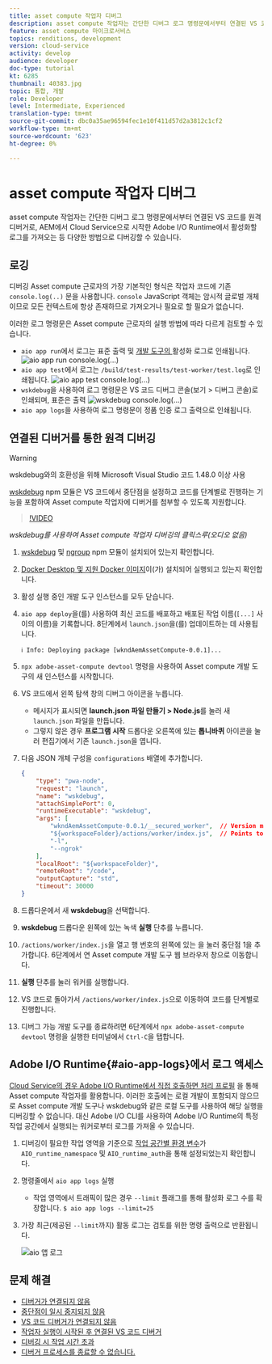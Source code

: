 ```yaml
---
title: asset compute 작업자 디버그
description: asset compute 작업자는 간단한 디버그 로그 명령문에서부터 연결된 VS 코드를 원격 디버거로, AEM에서 Cloud Service으로 시작한 Adobe I/O Runtime에서 활성화할 로그를 가져오는 등 다양한 방법으로 디버깅할 수 있습니다.
feature: asset compute 마이크로서비스
topics: renditions, development
version: cloud-service
activity: develop
audience: developer
doc-type: tutorial
kt: 6285
thumbnail: 40383.jpg
topic: 통합, 개발
role: Developer
level: Intermediate, Experienced
translation-type: tm+mt
source-git-commit: dbc0a35ae96594fec1e10f411d57d2a3812c1cf2
workflow-type: tm+mt
source-wordcount: '623'
ht-degree: 0%

---
```



# asset compute 작업자 디버그

asset compute 작업자는 간단한 디버그 로그 명령문에서부터 연결된 VS 코드를 원격 디버거로, AEM에서 Cloud Service으로 시작한 Adobe I/O Runtime에서 활성화할 로그를 가져오는 등 다양한 방법으로 디버깅할 수 있습니다.

## 로깅

디버깅 Asset compute 근로자의 가장 기본적인 형식은 작업자 코드에 기존 `console.log(..)` 문을 사용합니다. `console` JavaScript 객체는 암시적 글로벌 개체이므로 모든 컨텍스트에 항상 존재하므로 가져오거나 필요로 할 필요가 없습니다.

이러한 로그 명령문은 Asset compute 근로자의 실행 방법에 따라 다르게 검토할 수 있습니다.

+ `aio app run`에서 로그는 표준 출력 및 [개발 도구의 ](../develop/development-tool.md) 활성화 로그로 인쇄됩니다.
   ![aio app run console.log(...)](./assets/debug/console-log__aio-app-run.png)
+ `aio app test`에서 로그는 `/build/test-results/test-worker/test.log`로 인쇄됩니다.
   ![aio app test console.log(...)](./assets/debug/console-log__aio-app-test.png)
+ `wskdebug`을 사용하여 로그 명령문은 VS 코드 디버그 콘솔(보기 > 디버그 콘솔)로 인쇄되며, 표준은 출력
   ![wskdebug console.log(...)](./assets/debug/console-log__wskdebug.png)
+ `aio app logs`을 사용하여 로그 명령문이 정품 인증 로그 출력으로 인쇄됩니다.

## 연결된 디버거를 통한 원격 디버깅

>[!WARNING]
>
>wskdebug와의 호환성을 위해 Microsoft Visual Studio 코드 1.48.0 이상 사용

[wskdebug](https://www.npmjs.com/package/@openwhisk/wskdebug) npm 모듈은 VS 코드에서 중단점을 설정하고 코드를 단계별로 진행하는 기능을 포함하여 Asset compute 작업자에 디버거를 첨부할 수 있도록 지원합니다.

>[!VIDEO](https://video.tv.adobe.com/v/40383/?quality=12&learn=on)

_wskdebug를 사용하여 Asset compute 작업자 디버깅의 클릭스루(오디오 없음)_

1. [wskdebug](../set-up/development-environment.md#wskdebug) 및 [ngroup](../set-up/development-environment.md#ngork) npm 모듈이 설치되어 있는지 확인합니다.
1. [Docker Desktop 및 지원 Docker 이미지](../set-up/development-environment.md#docker)이(가) 설치되어 실행되고 있는지 확인합니다.
1. 활성 실행 중인 개발 도구 인스턴스를 모두 닫습니다.
1. `aio app deploy`을(를) 사용하여 최신 코드를 배포하고 배포된 작업 이름(`[...]` 사이의 이름)을 기록합니다. 8단계에서 `launch.json`을(를) 업데이트하는 데 사용됩니다.

   ```
   ℹ Info: Deploying package [wkndAemAssetCompute-0.0.1]...
   ```


1. `npx adobe-asset-compute devtool` 명령을 사용하여 Asset compute 개발 도구의 새 인스턴스를 시작합니다.
1. VS 코드에서 왼쪽 탐색 창의 디버그 아이콘을 누릅니다.
   + 메시지가 표시되면 __launch.json 파일 만들기 > Node.js__&#x200B;를 눌러 새 `launch.json` 파일을 만듭니다.
   + 그렇지 않은 경우 __프로그램 시작__ 드롭다운 오른쪽에 있는 __톱니바퀴__ 아이콘을 눌러 편집기에서 기존 `launch.json`을 엽니다.
1. 다음 JSON 개체 구성을 `configurations` 배열에 추가합니다.

   ```json
   {
       "type": "pwa-node",
       "request": "launch",
       "name": "wskdebug",
       "attachSimplePort": 0,
       "runtimeExecutable": "wskdebug",
       "args": [
           "wkndAemAssetCompute-0.0.1/__secured_worker",  // Version must match your Asset Compute worker's version
           "${workspaceFolder}/actions/worker/index.js",  // Points to your worker
           "-l",
           "--ngrok"
       ],
       "localRoot": "${workspaceFolder}",
       "remoteRoot": "/code",
       "outputCapture": "std",
       "timeout": 30000
   }
   ```

1. 드롭다운에서 새 __wskdebug__&#x200B;을 선택합니다.
1. __wskdebug__ 드롭다운 왼쪽에 있는 녹색 __실행__ 단추를 누릅니다.
1. `/actions/worker/index.js`을 열고 행 번호의 왼쪽에 있는 을 눌러 중단점 1을 추가합니다. 6단계에서 연 Asset compute 개발 도구 웹 브라우저 창으로 이동합니다.
1. __실행__ 단추를 눌러 워커를 실행합니다.
1. VS 코드로 돌아가서 `/actions/worker/index.js`으로 이동하여 코드를 단계별로 진행합니다.
1. 디버그 가능 개발 도구를 종료하려면 6단계에서 `npx adobe-asset-compute devtool` 명령을 실행한 터미널에서 `Ctrl-C`을 탭합니다.

## Adobe I/O Runtime{#aio-app-logs}에서 로그 액세스

[Cloud Service의 경우 Adobe I/O Runtime에서 직접 호출하면 처리 프로필](../deploy/processing-profiles.md) 을 통해 Asset compute 작업자를 활용합니다. 이러한 호출에는 로컬 개발이 포함되지 않으므로 Asset compute 개발 도구나 wskdebug와 같은 로컬 도구를 사용하여 해당 실행을 디버깅할 수 없습니다. 대신 Adobe I/O CLI를 사용하여 Adobe I/O Runtime의 특정 작업 공간에서 실행되는 워커로부터 로그를 가져올 수 있습니다.

1. 디버깅이 필요한 작업 영역을 기준으로 [작업 공간별 환경 변수](../deploy/runtime.md)가 `AIO_runtime_namespace` 및 `AIO_runtime_auth`을 통해 설정되었는지 확인합니다.
1. 명령줄에서 `aio app logs` 실행
   + 작업 영역에서 트래픽이 많은 경우 `--limit` 플래그를 통해 활성화 로그 수를 확장합니다.
      `$ aio app logs --limit=25`
1. 가장 최근(제공된 `--limit`까지) 활동 로그는 검토를 위한 명령 출력으로 반환됩니다.

   ![aio 앱 로그](./assets/debug/aio-app-logs.png)

## 문제 해결

+ [디버거가 연결되지 않음](../troubleshooting.md#debugger-does-not-attach)
+ [중단점이 일시 중지되지 않음](../troubleshooting.md#breakpoints-no-pausing)
+ [VS 코드 디버거가 연결되지 않음](../troubleshooting.md#vs-code-debugger-not-attached)
+ [작업자 실행이 시작된 후 연결된 VS 코드 디버거](../troubleshooting.md#vs-code-debugger-attached-after-worker-execution-began)
+ [디버깅 시 작업 시간 초과](../troubleshooting.md#worker-times-out-while-debugging)
+ [디버거 프로세스를 종료할 수 없습니다.](../troubleshooting.md#cannot-terminate-debugger-process)
